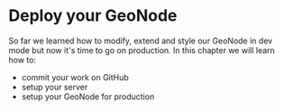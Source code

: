 # Deploy your GeoNode

So far we learned how to modify, extend and style our GeoNode in dev mode but now it's time to go on production.
In this chapter we will learn how to:

* commit your work on GitHub
* setup your server
* setup your GeoNode for production
